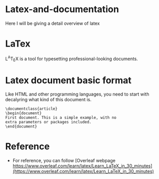 # Latex-and-documentation
Here I will be giving a detail overview of latex

# LaTex
L<sup>A</sup>T<sub>E</sub>X is a tool for typesetting professional-looking documents. 

# Latex document basic format
Like HTML and other programming languages, you need to start with decalyring what kind of this document is. 

```
\documentclass{article}
\begin{document}
First document. This is a simple example, with no 
extra parameters or packages included.
\end{document}
```








# Reference

* For reference, you can follow [Overleaf webpage https://www.overleaf.com/learn/latex/Learn_LaTeX_in_30_minutes](https://www.overleaf.com/learn/latex/Learn_LaTeX_in_30_minutes)
